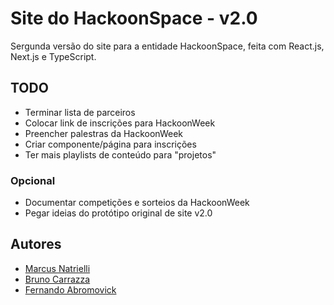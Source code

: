 # Site do HackoonSpace - v2.0

Sergunda versão do site para a entidade HackoonSpace, feita com React.js, Next.js e TypeScript.

## TODO
- Terminar lista de parceiros
- Colocar link de inscrições para HackoonWeek
- Preencher palestras da HackoonWeek
- Criar componente/página para inscrições
- Ter mais playlists de conteúdo para "projetos"

### Opcional
- Documentar competições e sorteios da HackoonWeek
- Pegar ideias do protótipo original de site v2.0

## Autores
- [Marcus Natrielli](https://github.com/InfiniteMarcus)
- [Bruno Carrazza](https://github.com/Carrazza)
- [Fernando Abromovick](https://github.com/kyleflick124)